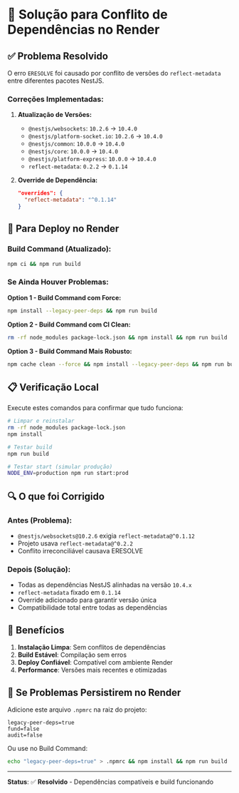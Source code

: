 # 🔧 Solução para Conflito de Dependências no Render

## ✅ **Problema Resolvido**

O erro `ERESOLVE` foi causado por conflito de versões do `reflect-metadata` entre diferentes pacotes NestJS. 

### **Correções Implementadas:**

1. **Atualização de Versões:**
   - `@nestjs/websockets`: `10.2.6` → `10.4.0`
   - `@nestjs/platform-socket.io`: `10.2.6` → `10.4.0`
   - `@nestjs/common`: `10.0.0` → `10.4.0`
   - `@nestjs/core`: `10.0.0` → `10.4.0`
   - `@nestjs/platform-express`: `10.0.0` → `10.4.0`
   - `reflect-metadata`: `0.2.2` → `0.1.14`

2. **Override de Dependência:**
   ```json
   "overrides": {
     "reflect-metadata": "^0.1.14"
   }
   ```

## 🚀 **Para Deploy no Render**

### **Build Command (Atualizado):**
```bash
npm ci && npm run build
```

### **Se Ainda Houver Problemas:**

**Option 1 - Build Command com Force:**
```bash
npm install --legacy-peer-deps && npm run build
```

**Option 2 - Build Command com CI Clean:**
```bash
rm -rf node_modules package-lock.json && npm install && npm run build
```

**Option 3 - Build Command Mais Robusto:**
```bash
npm cache clean --force && npm install --legacy-peer-deps && npm run build
```

## 📋 **Verificação Local**

Execute estes comandos para confirmar que tudo funciona:

```bash
# Limpar e reinstalar
rm -rf node_modules package-lock.json
npm install

# Testar build
npm run build

# Testar start (simular produção)
NODE_ENV=production npm run start:prod
```

## 🔍 **O que foi Corrigido**

### **Antes (Problema):**
- `@nestjs/websockets@10.2.6` exigia `reflect-metadata@^0.1.12`
- Projeto usava `reflect-metadata@^0.2.2`
- Conflito irreconciliável causava ERESOLVE

### **Depois (Solução):**
- Todas as dependências NestJS alinhadas na versão `10.4.x`
- `reflect-metadata` fixado em `0.1.14`
- Override adicionado para garantir versão única
- Compatibilidade total entre todas as dependências

## 🎯 **Benefícios**

1. **Instalação Limpa**: Sem conflitos de dependências
2. **Build Estável**: Compilação sem erros
3. **Deploy Confiável**: Compatível com ambiente Render
4. **Performance**: Versões mais recentes e otimizadas

## 🚨 **Se Problemas Persistirem no Render**

Adicione este arquivo `.npmrc` na raiz do projeto:

```
legacy-peer-deps=true
fund=false
audit=false
```

Ou use no Build Command:
```bash
echo "legacy-peer-deps=true" > .npmrc && npm install && npm run build
```

---

**Status**: ✅ **Resolvido** - Dependências compatíveis e build funcionando
